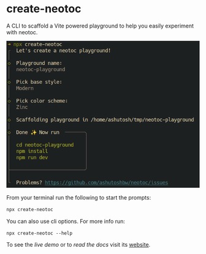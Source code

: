 # create-neotoc

A CLI to scaffold a Vite powered playground to help you easily experiment with neotoc.

![Create Neotoc CLI](https://github.com/ashutoshbw/neotoc/blob/main/.github/assets/create-neotoc.png)

From your terminal run the following to start the prompts:

```sh
npx create-neotoc
```

You can also use cli options. For more info run:

```
npx create-neotoc --help
```

To see the _live demo_ or to _read the docs_ visit its [website](https://neotoc.vercel.app/).

